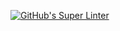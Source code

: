 [![GitHub's Super Linter](https://github.com/ICS20-Programming-Anita-K/Unit1-03-HTML-Style/workflows/GitHub's%20Super%20Linter/badge.svg)](https://github.com/ICS20-Programming-Anita-K/Unit1-03-HTML-Style/actions)